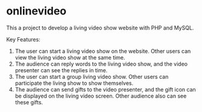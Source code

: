 # onlinevideo
This a project to develop a living video show website with PHP and MySQL.

Key Features:

1. The user can start a living video show on the website. Other users can view the living video show at the same time.
2. The audience can reply words to the living video show, and the video presenter can see the replies in time.
3. The user can start a group living video show. Other users can participate the living show to show themselves.
4. The audience can send gifts to the video presenter, and the gift icon can be displayed on the living video screen. Other audience also can see these gifts.
